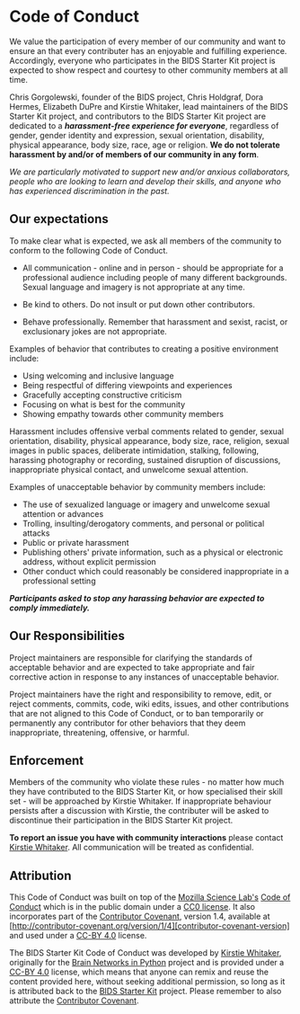 # Code of Conduct

We value the participation of every member of our community and want to ensure an that every contributer has an enjoyable and fulfilling experience. Accordingly, everyone who participates in the BIDS Starter Kit project is expected to show respect and courtesy to other community members at all time.

Chris Gorgolewski, founder of the BIDS project, Chris Holdgraf, Dora Hermes, Elizabeth DuPre and Kirstie Whitaker, lead maintainers of the BIDS Starter Kit project, and contributors to the BIDS Starter Kit project are dedicated to a ***harassment-free experience for everyone***, regardless of gender, gender identity and expression, sexual orientation, disability, physical appearance, body size, race, age or religion. **We do not tolerate harassment by and/or of members of our community in any form**.

*We are particularly motivated to support new and/or anxious collaborators, people who are looking to learn and develop their skills, and anyone who has experienced discrimination in the past.*

## Our expectations

To make clear what is expected, we ask all members of the community to conform to the following Code of Conduct.

* All communication - online and in person - should be appropriate for a professional audience including people of many different backgrounds. Sexual language and imagery is not appropriate at any time.

* Be kind to others. Do not insult or put down other contributors.

* Behave professionally. Remember that harassment and sexist, racist, or exclusionary jokes are not appropriate.

Examples of behavior that contributes to creating a positive environment include:

* Using welcoming and inclusive language
* Being respectful of differing viewpoints and experiences
* Gracefully accepting constructive criticism
* Focusing on what is best for the community
* Showing empathy towards other community members

Harassment includes offensive verbal comments related to gender, sexual orientation, disability, physical appearance, body size, race, religion, sexual images in public spaces, deliberate intimidation, stalking, following, harassing photography or recording, sustained disruption of discussions, inappropriate physical contact, and unwelcome sexual attention.

Examples of unacceptable behavior by community members include:

* The use of sexualized language or imagery and unwelcome sexual attention or advances
* Trolling, insulting/derogatory comments, and personal or political attacks
* Public or private harassment
* Publishing others' private information, such as a physical or electronic address, without explicit permission
* Other conduct which could reasonably be considered inappropriate in a professional setting

***Participants asked to stop any harassing behavior are expected to comply immediately.***

## Our Responsibilities

Project maintainers are responsible for clarifying the standards of acceptable behavior and are expected to take appropriate and fair corrective action in response to any instances of unacceptable behavior.

Project maintainers have the right and responsibility to remove, edit, or reject comments, commits, code, wiki edits, issues, and other contributions that are not aligned to this Code of Conduct, or to ban temporarily or permanently any contributor for other behaviors that they deem inappropriate, threatening, offensive, or harmful.

## Enforcement

Members of the community who violate these rules - no matter how much they have contributed to the BIDS Starter Kit, or how specialised their skill set - will be approached by Kirstie Whitaker. If inappropriate behaviour persists after a discussion with Kirstie, the contributer will be asked to discontinue their participation in the BIDS Starter Kit project.

**To report an issue you have with community interactions** please contact [Kirstie Whitaker][kirstie-github]. All communication will be treated as confidential.

## Attribution

This Code of Conduct was built on top of the [Mozilla Science Lab's][mozilla-science-home] [Code of Conduct][mozilla-science-coc] which is in the public domain under a [CC0 license][cc0-link]. It also incorporates part of the [Contributor Covenant][contributor-covenant-home], version 1.4, available at [http://contributor-covenant.org/version/1/4][contributor-covenant-version] and used under a [CC-BY 4.0][ccby-link] license.

The BIDS Starter Kit Code of Conduct was developed by [Kirstie Whitaker][kirstie-github], originally for the [Brain Networks in Python][bnip-repo] project and is provided under a [CC-BY 4.0][ccby-link] license, which means that anyone can remix and reuse the content provided here, without seeking additional permission, so long as it is attributed back to the [BIDS Starter Kit][bsk-repo] project. Please remember to also attribute the [Contributor Covenant][contributor-covenant-home].


[contributor-covenant-home]: http://contributor-covenant.org
[contributor-covenant-version]: http://contributor-covenant.org/version/1/4
[ccby-link]: https://creativecommons.org/licenses/by/4.0
[cc0-link]: https://creativecommons.org/publicdomain/zero/1.0
[kirstie-github]: https://github.com/kirstiejane
[bnip-repo]: https://github.com/WhitakerLab/BrainNetworksInPython
[bsk-repo]: https://github.com/INCF/bids-starter-kit
[mozilla-science-home]: https://science.mozilla.org/
[mozilla-science-coc]: https://github.com/mozillascience/code_of_conduct
